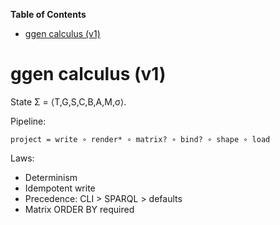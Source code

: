 <!-- START doctoc generated TOC please keep comment here to allow auto update -->
<!-- DON'T EDIT THIS SECTION, INSTEAD RE-RUN doctoc TO UPDATE -->
**Table of Contents**

- [ggen calculus (v1)](#ggen-calculus-v1)

<!-- END doctoc generated TOC please keep comment here to allow auto update -->

# ggen calculus (v1)

State Σ = ⟨T,G,S,C,B,A,M,σ⟩.

Pipeline:
```
project = write ∘ render* ∘ matrix? ∘ bind? ∘ shape ∘ load
```

Laws:
- Determinism
- Idempotent write
- Precedence: CLI > SPARQL > defaults
- Matrix ORDER BY required
